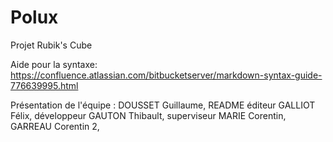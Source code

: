 Polux
=====

Projet Rubik's Cube 

Aide pour la syntaxe: https://confluence.atlassian.com/bitbucketserver/markdown-syntax-guide-776639995.html

Présentation de l'équipe :
DOUSSET Guillaume, README éditeur
GALLIOT Félix, développeur
GAUTON Thibault, superviseur
MARIE Corentin, 
GARREAU Corentin 2, 
